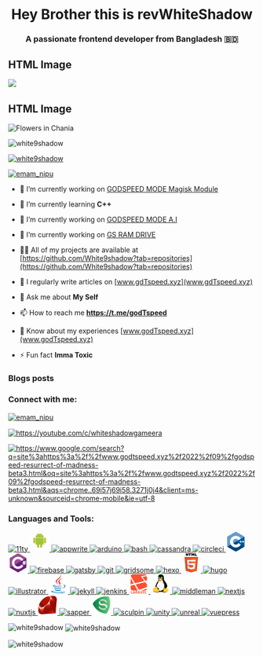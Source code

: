 <h1 align="center">Hey Brother this is revWhiteShadow</h1>

<h3 align="center">A passionate frontend developer from Bangladesh 🇧🇩</h3>

<!DOCTYPE html>
<html>
<body>

<h2>HTML Image</h2>
<img src=<!DOCTYPE html>
<html>
<body>

<h2>HTML Image</h2>
<img src="https://arpanneupane.com/static/media/home-image.3693311f.gif" alt="Flowers in Chania" width="460" height="345">

</body>
</html>





<p align="left"> <img src="https://komarev.com/ghpvc/?username=white9shadow&label=Profile%20views&color=0e75b6&style=flat" alt="white9shadow" /> </p>

<p align="left"> <a href="https://github.com/ryo-ma/github-profile-trophy"><img src="https://github-profile-trophy.vercel.app/?username=white9shadow" alt="white9shadow" /></a> </p>

<p align="left"> <a href="https://twitter.com/emam_nipu" target="blank"><img src="https://img.shields.io/twitter/follow/emam_nipu?logo=twitter&style=for-the-badge" alt="emam_nipu" /></a> </p>

- 🔭 I’m currently working on [GODSPEED MODE Magisk Module](https://www.google.com/search?q=site%3Ahttps%3A%2F%2Fwww.godtspeed.xyz%2F2022%2F09%2Fgodspeed-resurrect-of-madness-beta3.html&oq=site%3Ahttps%3A%2F%2Fwww.godtspeed.xyz%2F2022%2F09%2Fgodspeed-resurrect-of-madness-beta3.html&aqs=chrome..69i57j69i58.3271j0j4&client=ms-unknown&sourceid=chrome-mobile&ie=UTF-8)

- 🌱 I’m currently learning **C++**

- 🔭 I’m currently working on [GODSPEED MODE A.I](https://www.google.com/search?q=site%3Ahttps%3A%2F%2Fwww.godtspeed.xyz%2F2022%2F09%2Fgodspeed-mode-ai-magsisk-module-for.html&oq=site%3Ahttps%3A%2F%2Fwww.godtspeed.xyz%2F2022%2F09%2Fgodspeed-mode-ai-magsisk-module-for.html&aqs=chrome..69i57j69i58.2225j0j9&client=ms-android-google&sourceid=chrome-mobile&ie=UTF-8)

- 🔭 I’m currently working on [GS RAM DRIVE](https://cutt.ly/QNu9Pj9)

- 👨‍💻 All of my projects are available at [https://github.com/White9shadow?tab=repositories](https://github.com/White9shadow?tab=repositories)

- 📝 I regularly write articles on [www.gdTspeed.xyz](www.gdTspeed.xyz)

- 💬 Ask me about **My Self**

- 📫 How to reach me **https://t.me/godTspeed**

- 📄 Know about my experiences [www.godTspeed.xyz](www.godTspeed.xyz)

- ⚡ Fun fact **Imma Toxic**

### Blogs posts

<!-- BLOG-POST-LIST:START -->

<!-- BLOG-POST-LIST:END -->

<h3 align="left">Connect with me:</h3>

<p align="left">

<a href="https://twitter.com/emam_nipu" target="blank"><img align="center" src="https://raw.githubusercontent.com/rahuldkjain/github-profile-readme-generator/master/src/images/icons/Social/twitter.svg" alt="emam_nipu" height="30" width="40" /></a>

<a href="https://www.youtube.com/c/https://youtube.com/c/whiteshadowgameera" target="blank"><img align="center" src="https://raw.githubusercontent.com/rahuldkjain/github-profile-readme-generator/master/src/images/icons/Social/youtube.svg" alt="https://youtube.com/c/whiteshadowgameera" height="30" width="40" /></a>

<a href="/https://www.google.com/search?q=site%3ahttps%3a%2f%2fwww.godtspeed.xyz%2f2022%2f09%2fgodspeed-resurrect-of-madness-beta3.html&oq=site%3ahttps%3a%2f%2fwww.godtspeed.xyz%2f2022%2f09%2fgodspeed-resurrect-of-madness-beta3.html&aqs=chrome..69i57j69i58.3271j0j4&client=ms-unknown&sourceid=chrome-mobile&ie=utf-8" target="blank"><img align="center" src="https://raw.githubusercontent.com/rahuldkjain/github-profile-readme-generator/master/src/images/icons/Social/rss.svg" alt="https://www.google.com/search?q=site%3ahttps%3a%2f%2fwww.godtspeed.xyz%2f2022%2f09%2fgodspeed-resurrect-of-madness-beta3.html&oq=site%3ahttps%3a%2f%2fwww.godtspeed.xyz%2f2022%2f09%2fgodspeed-resurrect-of-madness-beta3.html&aqs=chrome..69i57j69i58.3271j0j4&client=ms-unknown&sourceid=chrome-mobile&ie=utf-8" height="30" width="40" /></a>

</p>

<h3 align="left">Languages and Tools:</h3>

<p align="left"> <a href="https://www.11ty.dev/" target="_blank" rel="noreferrer"> <img src="https://gist.githubusercontent.com/vivek32ta/c7f7bf583c1fb1c58d89301ea40f37fd/raw/f4c85cce5790758286b8f155ef9a177710b995df/11ty.svg" alt="11ty" width="40" height="40"/> </a> <a href="https://developer.android.com" target="_blank" rel="noreferrer"> <img src="https://raw.githubusercontent.com/devicons/devicon/master/icons/android/android-original-wordmark.svg" alt="android" width="40" height="40"/> </a> <a href="https://appwrite.io" target="_blank" rel="noreferrer"> <img src="https://www.vectorlogo.zone/logos/appwriteio/appwriteio-icon.svg" alt="appwrite" width="40" height="40"/> </a> <a href="https://www.arduino.cc/" target="_blank" rel="noreferrer"> <img src="https://cdn.worldvectorlogo.com/logos/arduino-1.svg" alt="arduino" width="40" height="40"/> </a> <a href="https://www.gnu.org/software/bash/" target="_blank" rel="noreferrer"> <img src="https://www.vectorlogo.zone/logos/gnu_bash/gnu_bash-icon.svg" alt="bash" width="40" height="40"/> </a> <a href="https://cassandra.apache.org/" target="_blank" rel="noreferrer"> <img src="https://www.vectorlogo.zone/logos/apache_cassandra/apache_cassandra-icon.svg" alt="cassandra" width="40" height="40"/> </a> <a href="https://circleci.com" target="_blank" rel="noreferrer"> <img src="https://www.vectorlogo.zone/logos/circleci/circleci-icon.svg" alt="circleci" width="40" height="40"/> </a> <a href="https://www.w3schools.com/cpp/" target="_blank" rel="noreferrer"> <img src="https://raw.githubusercontent.com/devicons/devicon/master/icons/cplusplus/cplusplus-original.svg" alt="cplusplus" width="40" height="40"/> </a> <a href="https://www.w3schools.com/cs/" target="_blank" rel="noreferrer"> <img src="https://raw.githubusercontent.com/devicons/devicon/master/icons/csharp/csharp-original.svg" alt="csharp" width="40" height="40"/> </a> <a href="https://firebase.google.com/" target="_blank" rel="noreferrer"> <img src="https://www.vectorlogo.zone/logos/firebase/firebase-icon.svg" alt="firebase" width="40" height="40"/> </a> <a href="https://www.gatsbyjs.com/" target="_blank" rel="noreferrer"> <img src="https://www.vectorlogo.zone/logos/gatsbyjs/gatsbyjs-icon.svg" alt="gatsby" width="40" height="40"/> </a> <a href="https://git-scm.com/" target="_blank" rel="noreferrer"> <img src="https://www.vectorlogo.zone/logos/git-scm/git-scm-icon.svg" alt="git" width="40" height="40"/> </a> <a href="https://gridsome.org/" target="_blank" rel="noreferrer"> <img src="https://www.vectorlogo.zone/logos/gridsome/gridsome-icon.svg" alt="gridsome" width="40" height="40"/> </a> <a href="hexo.io/" target="_blank" rel="noreferrer"> <img src="https://www.vectorlogo.zone/logos/hexoio/hexoio-icon.svg" alt="hexo" width="40" height="40"/> </a> <a href="https://www.w3.org/html/" target="_blank" rel="noreferrer"> <img src="https://raw.githubusercontent.com/devicons/devicon/master/icons/html5/html5-original-wordmark.svg" alt="html5" width="40" height="40"/> </a> <a href="https://gohugo.io/" target="_blank" rel="noreferrer"> <img src="https://api.iconify.design/logos-hugo.svg" alt="hugo" width="40" height="40"/> </a> <a href="https://www.adobe.com/in/products/illustrator.html" target="_blank" rel="noreferrer"> <img src="https://www.vectorlogo.zone/logos/adobe_illustrator/adobe_illustrator-icon.svg" alt="illustrator" width="40" height="40"/> </a> <a href="https://www.java.com" target="_blank" rel="noreferrer"> <img src="https://raw.githubusercontent.com/devicons/devicon/master/icons/java/java-original.svg" alt="java" width="40" height="40"/> </a> <a href="https://jekyllrb.com/" target="_blank" rel="noreferrer"> <img src="https://www.vectorlogo.zone/logos/jekyllrb/jekyllrb-icon.svg" alt="jekyll" width="40" height="40"/> </a> <a href="https://www.jenkins.io" target="_blank" rel="noreferrer"> <img src="https://www.vectorlogo.zone/logos/jenkins/jenkins-icon.svg" alt="jenkins" width="40" height="40"/> </a> <a href="https://laravel.com/" target="_blank" rel="noreferrer"> <img src="https://raw.githubusercontent.com/devicons/devicon/master/icons/laravel/laravel-plain-wordmark.svg" alt="laravel" width="40" height="40"/> </a> <a href="https://www.linux.org/" target="_blank" rel="noreferrer"> <img src="https://raw.githubusercontent.com/devicons/devicon/master/icons/linux/linux-original.svg" alt="linux" width="40" height="40"/> </a> <a href="https://middlemanapp.com/" target="_blank" rel="noreferrer"> <img src="https://raw.githubusercontent.com/leungwensen/svg-icon/b84b3f3a3da329b7c1d02346865f8e98beb05413/dist/svg/logos/middleman.svg" alt="middleman" width="40" height="40"/> </a> <a href="https://nextjs.org/" target="_blank" rel="noreferrer"> <img src="https://cdn.worldvectorlogo.com/logos/nextjs-2.svg" alt="nextjs" width="40" height="40"/> </a> <a href="https://nuxtjs.org/" target="_blank" rel="noreferrer"> <img src="https://www.vectorlogo.zone/logos/nuxtjs/nuxtjs-icon.svg" alt="nuxtjs" width="40" height="40"/> </a> <a href="https://www.ruby-lang.org/en/" target="_blank" rel="noreferrer"> <img src="https://raw.githubusercontent.com/devicons/devicon/master/icons/ruby/ruby-original.svg" alt="ruby" width="40" height="40"/> </a> <a href="https://sapper.svelte.dev/" target="_blank" rel="noreferrer"> <img src="https://raw.githubusercontent.com/bestofjs/bestofjs-webui/master/public/logos/sapper.svg" alt="sapper" width="40" height="40"/> </a> <a href="https://scully.io/" target="_blank" rel="noreferrer"> <img src="https://raw.githubusercontent.com/scullyio/scully/main/assets/logos/SVG/scullyio-icon.svg" alt="scully" width="40" height="40"/> </a> <a href="https://sculpin.io/" target="_blank" rel="noreferrer"> <img src="https://gist.githubusercontent.com/vivek32ta/c7f7bf583c1fb1c58d89301ea40f37fd/raw/1782aef8672484698c0dd407f900c4a329ed5bc4/sculpin.svg" alt="sculpin" width="40" height="40"/> </a> <a href="https://unity.com/" target="_blank" rel="noreferrer"> <img src="https://www.vectorlogo.zone/logos/unity3d/unity3d-icon.svg" alt="unity" width="40" height="40"/> </a> <a href="https://unrealengine.com/" target="_blank" rel="noreferrer"> <img src="https://raw.githubusercontent.com/kenangundogan/fontisto/036b7eca71aab1bef8e6a0518f7329f13ed62f6b/icons/svg/brand/unreal-engine.svg" alt="unreal" width="40" height="40"/> </a> <a href="https://vuepress.vuejs.org/" target="_blank" rel="noreferrer"> <img src="https://raw.githubusercontent.com/AliasIO/wappalyzer/master/src/drivers/webextension/images/icons/VuePress.svg" alt="vuepress" width="40" height="40"/> </a> </p>

<p><img align="left" src="https://github-readme-stats.vercel.app/api/top-langs?username=white9shadow&show_icons=true&locale=en&layout=compact" alt="white9shadow" /></p>

<p>&nbsp;<img align="center" src="https://github-readme-stats.vercel.app/api?username=white9shadow&show_icons=true&locale=en" alt="white9shadow" /></p>

<p><img align="center" src="https://github-readme-streak-stats.herokuapp.com/?user=white9shadow&" alt="white9shadow" /></p>

